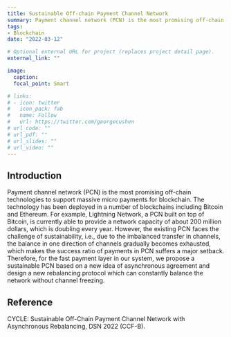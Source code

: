 ```yaml
---
title: Sustainable Off-chain Payment Channel Network
summary: Payment channel network (PCN) is the most promising off-chain technologies to support massive micro payments for blockchain. The technology has been deployed in a number of blockchains including Bitcoin and Ethereum.
tags:
- Blockchain
date: "2022-03-12"

# Optional external URL for project (replaces project detail page).
external_link: ""

image:
  caption: 
  focal_point: Smart

# links:
# - icon: twitter
#   icon_pack: fab
#   name: Follow
#   url: https://twitter.com/georgecushen
# url_code: ""
# url_pdf: ""
# url_slides: ""
# url_video: ""
---
```


## Introduction

Payment channel network (PCN) is the most promising off-chain technologies to support massive micro payments for blockchain. The technology has been deployed in a number of blockchains including Bitcoin and Ethereum. For example, Lightning Network, a PCN built on top of Bitcoin, is currently able to provide a network capacity of about 200 million dollars, which is doubling every year. However, the existing PCN faces the challenge of sustainability, i.e., due to the imbalanced transfer in channels, the balance in one direction of channels gradually becomes exhausted, which makes the success ratio of payments in PCN suffers a major setback. Therefore, for the fast payment layer in our system, we propose a sustainable PCN based on a new idea of asynchronous agreement and design a new rebalancing protocol which can constantly balance the network without channel freezing.

## Reference

CYCLE: Sustainable Off-Chain Payment Channel Network with Asynchronous Rebalancing, DSN 2022 (CCF-B).

